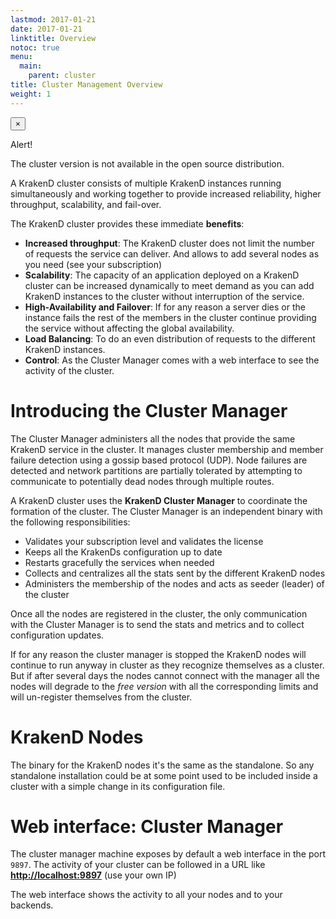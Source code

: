```yaml
---
lastmod: 2017-01-21
date: 2017-01-21
linktitle: Overview
notoc: true
menu:
  main:
    parent: cluster
title: Cluster Management Overview
weight: 1
---
```


<div class="alert alert-warning alert-dismissible">
    <button type="button" class="close" data-dismiss="alert" aria-hidden="true">×</button>
    <p><i class="icon fa fa-warning"></i> Alert!</p>
    The cluster version is not available in the open source distribution.
</div>

A KrakenD cluster consists of multiple KrakenD instances running simultaneously and working
together to provide increased reliability, higher throughput, scalability, and fail-over.

The KrakenD cluster provides these immediate **benefits**:

- **Increased throughput**: The KrakenD cluster does not limit the number of requests the service can deliver. And allows
 to add several nodes as you need (see your subscription)
- **Scalability**: The capacity of an application deployed on a KrakenD cluster can be increased dynamically to meet demand as you can add
KrakenD instances to the cluster without interruption of the service.
- **High-Availability and Failover**: If for any reason a server dies or the instance fails the rest of the members in the cluster continue providing the service
without affecting the global availability.
- **Load Balancing**: To do an even distribution of requests to the different KrakenD instances.
- **Control**: As the Cluster Manager comes with a web interface to see the activity of the cluster.

# Introducing the Cluster Manager
The Cluster Manager administers all the nodes that provide the same KrakenD service in the cluster. It manages cluster
membership and member failure detection using a gossip based protocol (UDP).  Node failures are detected
and network partitions are partially tolerated by attempting to communicate to potentially dead nodes through multiple routes.

A KrakenD cluster uses the **KrakenD Cluster Manager** to coordinate the formation of the cluster. The Cluster Manager
is an independent binary with the following responsibilities:

- Validates your subscription level and validates the license
- Keeps all the KrakenDs configuration up to date
- Restarts gracefully the services when needed
- Collects and centralizes all the stats sent by the different KrakenD nodes
- Administers the membership of the nodes and acts as seeder (leader) of the cluster

Once all the nodes are registered in the cluster, the only communication with the Cluster Manager is to send the stats and
metrics and to collect configuration updates.

If for any reason the cluster manager is stopped the KrakenD nodes will continue to run anyway in cluster as they recognize themselves
as a cluster. But if after several days the nodes cannot connect with the manager all the nodes will degrade to the *free version*
with all the corresponding limits and will un-register themselves from the cluster.

# KrakenD Nodes
The binary for the KrakenD nodes it's the same as the standalone. So any standalone installation could be at some point used to be included
inside a cluster with a simple change in its configuration file.


# Web interface: Cluster Manager
The cluster manager machine exposes by default a web interface in the port `9897`. The activity of your cluster can be
followed in a URL like **[http://localhost:9897](http://localhost:9897)** (use your own IP)

The web interface shows the activity to all your nodes and to your backends.
